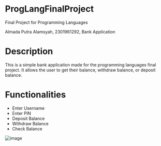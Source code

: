 # ProgLangFinalProject
Final Project for Programming Languages

Almada Putra Alamsyah, 2301961292, Bank Application

# Description

This is a simple bank application made for the programming languages final project. It allows the user to get their balance, withdraw balance, or deposit balance.

# Functionalities

- Enter Username
- Enter PIN
- Deposit Balance
- Withdraw Balance
- Check Balance

![image](https://user-images.githubusercontent.com/55756884/175763966-17d9d400-a469-46db-8b2f-65324aa3f545.png)

